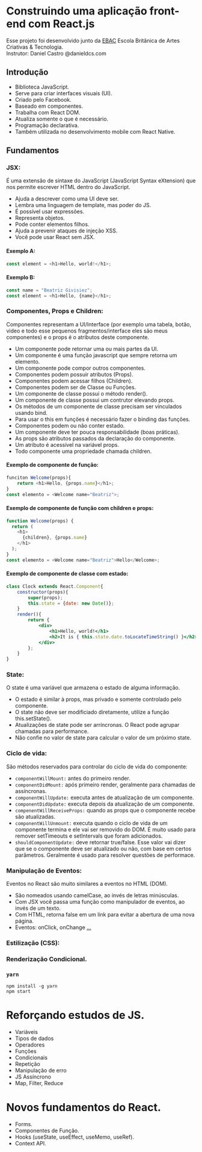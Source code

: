 # Construindo uma aplicação front-end com React.js

Esse projeto foi desenvolvido junto da [EBAC](https://ebaconline.com.br/webinars/workshop-programming-2021-04-27-28-29) Escola Britânica de Artes Criativas & Tecnologia.
<br>Instrutor: Daniel Castro @danieldcs.com

## Introdução

- Biblioteca JavaScript.
- Serve para criar interfaces visuais (UI).
- Criado pelo Facebook.
- Baseado em componentes.
- Trabalha com React DOM.
- Atualiza somente o que é necessário.
- Programação declarativa.
- Também utilizada no desenvolvimento mobile com React Native.

## Fundamentos

### JSX:

É uma extensão de sintaxe do JavaScript (JavaScript Syntax eXtension) que nos permite escrever HTML dentro do JavaScript.

- Ajuda a descrever como uma UI deve ser.
- Lembra uma linguagem de template, mas poder do JS.
- É possível usar expressões.
- Representa objetos.
- Pode conter elementos filhos.
- Ajuda a prevenir ataques de injeção XSS.
- Você pode usar React sem JSX.

#### Exemplo A:

```javascript
const element = <h1>Hello, world!</h1>;
```

#### Exemplo B:

```javascript
const name = "Beatriz Givisiez";
const element = <h1>Hello, {name}</h1>;
```

### Componentes, Props e Children:

Componentes representam a UI/Interface (por exemplo uma tabela, botão, video e todo esse pequenos fragmentos/interface eles são meus componentes) e o props é o atributos deste componente.

- Um componente pode retornar uma ou mais partes da UI.
- Um componente é uma função javascript que sempre retorna um elemento.
- Um componente pode compor outros componentes.
- Componentes podem possuir atributos (Props).
- Componentes podem acessar filhos (Children).
- Componentes podem ser de Classe ou Funções.
- Um componente de classe possui o método render().
- Um componente de classe possui um contrutor elevando props.
- Os métodos de um componente de classe precisam ser vinculados usando bind.
- Para usar o this em funções é necessário fazer o binding das funções.
- Componentes podem ou não conter estado.
- Um componente deve ter pouca responsabilidade (boas práticas).
- As props são atributos passados da declaração do componente.
- Um atributo é acessível na variável props.
- Todo componente uma propriedade chamada children.

#### Exemplo de componente de função:

```javascript
funciton Welcome(props){
    return <h1>Hello, {props.name}</h1>;
}
const elemento = <Welcome name="Beatriz">;
```

#### Exemplo de componente de função com children e props:

```javascript
function Welcome(props) {
  return (
    <h1>
      {children}, {props.name}
    </h1>
  );
}
const elemento = <Welcome name="Beatriz">Hello</Welcome>;
```

#### Exemplo de componente de classe com estado:

```jsx
class Clock extends React.Component{
    constructor(props){
        super(props);
        this.state = {date: new Date()};
    }
    render(){
        return {
            <div>
                <h1>Hello, world!</h1>
                <h2>It is { this.state.date.toLocateTimeString() }</h2>
            </div>
        };
    }
}
```

### State:

O state é uma variável que armazena o estado de alguma informação.

- O estado é similar à props, mas privado e somente controlado pelo componente.
- O state não deve ser modificiado diretamente, utilize a função this.setState().
- Atualizações de state pode ser arríncronas. O React pode agrupar chamadas para performance.
- Não confie no valor de state para calcular o valor de um próximo state.

### Ciclo de vida:

São métodos reservados para controlar do ciclo de vida do componente:

- `componentWillMount:` antes do primeiro render.
- `componentDidMount:` após primeiro render, geralmente para chamadas de assíncronas.
- `componentWillUpdate:` executa antes de atualização de um componente.
- `componentDidUpdate:` executa depois da atualização de um componente.
- `compenentWillReceiveProps:` quando as props que o componente recebe são atualizadas.
- `componentWillUnmount:` executa quando o ciclo de vida de um componente termina e ele vai ser removido do DOM. É muito usado para remover setTimeouts e setIntervals que foram adicionados.
- `shouldComponentUpdate:` deve retornar true/false. Esse valor vai dizer que se o componente deve ser atualizado ou não, com base em certos parâmetros. Geralmente é usado para resolver questões de performace.

### Manipulação de Eventos:

Eventos no React são muito similares a eventos no HTML (DOM).

- São nomeados usando camelCase, ao invés de letras minúsculas.
- Com JSX você passa uma função como manipulador de eventos, ao invés de um texto.
- Com HTML, retorna false em um link para evitar a abertura de uma nova página.
- Eventos: onClick, onChange
  <a href="#" onClick=(handleClick)>...</a>

### Estilização (CSS):

### Renderização Condicional.

### `yarn`

`npm install -g yarn`<br>
`npm start`

# Reforçando estudos de JS.

- Variáveis
- Tipos de dados
- Operadores
- Funções
- Condicionais
- Repetição
- Manipulação de erro
- JS Assíncrono
- Map, Filter, Reduce

# Novos fundamentos do React.

- Forms.
- Componentes de Função.
- Hooks (useState, useEffect, useMemo, useRef).
- Context API.

